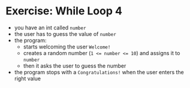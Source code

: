 # Exercise: While Loop 4
* you have an int called `number`
* the user has to guess the value of `number`
* the program:
  * starts welcoming the user `Welcome!`
  * creates a random number (`1 <= number <= 10`) and assigns it to `number`
  * then it asks the user to guess the number
* the program stops with a `Congratulations!` when the user enters the right value
